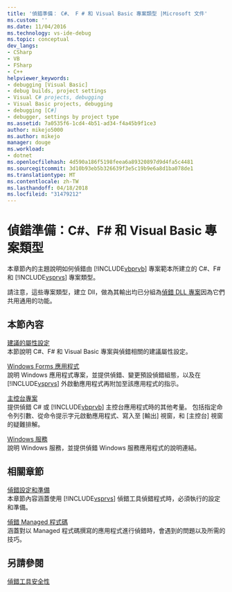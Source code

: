 ```yaml
---
title: '偵錯準備： C#、 F # 和 Visual Basic 專案類型 |Microsoft 文件'
ms.custom: ''
ms.date: 11/04/2016
ms.technology: vs-ide-debug
ms.topic: conceptual
dev_langs:
- CSharp
- VB
- FSharp
- C++
helpviewer_keywords:
- debugging [Visual Basic]
- debug builds, project settings
- Visual C# projects, debugging
- Visual Basic projects, debugging
- debugging [C#]
- debugger, settings by project type
ms.assetid: 7a0535f6-1cd4-4b51-ad34-f4a45b9f1ce3
author: mikejo5000
ms.author: mikejo
manager: douge
ms.workload:
- dotnet
ms.openlocfilehash: 4d590a186f5198feea6a89320897d9d4fa5c4481
ms.sourcegitcommit: 3d10b93eb5b326639f3e5c19b9e6a8d1ba078de1
ms.translationtype: MT
ms.contentlocale: zh-TW
ms.lasthandoff: 04/18/2018
ms.locfileid: "31479212"
---
```

# <a name="debugging-preparation-c-f-and-visual-basic-project-types"></a>偵錯準備：C#、F# 和 Visual Basic 專案類型
本章節內的主題說明如何偵錯由 [!INCLUDE[vbprvb](../code-quality/includes/vbprvb_md.md)] 專案範本所建立的 C#、F# 和 [!INCLUDE[vsprvs](../code-quality/includes/vsprvs_md.md)] 專案類型。  
  
 請注意，這些專案類型，建立 Dll，做為其輸出均已分組為[偵錯 DLL 專案](../debugger/debugging-dll-projects.md)因為它們共用通用的功能。  
  
## <a name="in-this-section"></a>本節內容  
 [建議的屬性設定](../debugger/managed-debugging-recommended-property-settings.md)  
 本節說明 C#、F# 和 Visual Basic 專案與偵錯相關的建議屬性設定。  
  
 [Windows Forms 應用程式](../debugger/debugging-preparation-windows-forms-applications.md)  
 說明 Windows 應用程式專案，並提供偵錯、變更預設偵錯組態，以及在 [!INCLUDE[vsprvs](../code-quality/includes/vsprvs_md.md)] 外啟動應用程式再附加至該應用程式的指示。  
  
 [主控台專案](../debugger/debugging-preparation-console-projects.md)  
 提供偵錯 C# 或 [!INCLUDE[vbprvb](../code-quality/includes/vbprvb_md.md)] 主控台應用程式時的其他考量。 包括指定命令列引數、從命令提示字元啟動應用程式、寫入至 [輸出] 視窗，和 [主控台] 視窗的疑難排解。  
  
 [Windows 服務](../debugger/debugging-preparation-windows-services.md)  
 說明 Windows 服務，並提供偵錯 Windows 服務應用程式的說明連結。  
  
## <a name="related-sections"></a>相關章節  
 [偵錯設定和準備](../debugger/debugger-settings-and-preparation.md)  
 本章節內容涵蓋使用 [!INCLUDE[vsprvs](../code-quality/includes/vsprvs_md.md)] 偵錯工具偵錯程式時，必須執行的設定和準備。  
  
 [偵錯 Managed 程式碼](../debugger/debugging-managed-code.md)  
 涵蓋對以 Managed 程式碼撰寫的應用程式進行偵錯時，會遇到的問題以及所需的技巧。  
  
## <a name="see-also"></a>另請參閱  
 [偵錯工具安全性](../debugger/debugger-security.md)